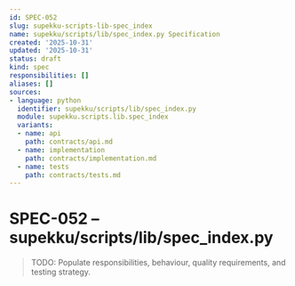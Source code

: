 ```yaml
---
id: SPEC-052
slug: supekku-scripts-lib-spec_index
name: supekku/scripts/lib/spec_index.py Specification
created: '2025-10-31'
updated: '2025-10-31'
status: draft
kind: spec
responsibilities: []
aliases: []
sources:
- language: python
  identifier: supekku/scripts/lib/spec_index.py
  module: supekku.scripts.lib.spec_index
  variants:
  - name: api
    path: contracts/api.md
  - name: implementation
    path: contracts/implementation.md
  - name: tests
    path: contracts/tests.md
---
```


# SPEC-052 – supekku/scripts/lib/spec_index.py

> TODO: Populate responsibilities, behaviour, quality requirements, and testing strategy.
